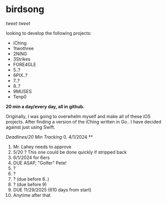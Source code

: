 # birdsong
 *tweet tweet*

looking to develop the following projects:

- iChing
- 1twothree
- 2NiNG
- 3Strikes
- FORE4GLE
- 5..?
- 6PIX..?
- 7..?
- 8..?
- 9MUSES
- Tenp0

**20 min a day/every day, all in github.**

Originally, I was going to overwhelm myself and make all of these iOS projects. After finding  a version of the iChing written in Go.. I have decided against just using Swift.

*Deadlines/20 Min Tracking*
0. 4/1/2024 **
1. Mr. Lahey needs to approve
2. 5/20 ? This one could be done quickly if stripped back
3. 6/1/2024 for 6ers
4. DUE ASAP, "Golfer" Pete!
5. ?
6. ?
7. ? (due before 8..)
8. ? (due before 9)
9. DUE 11/29/2025 (610 days from start)
10. Anytime after that

